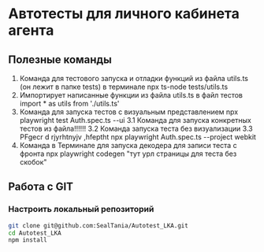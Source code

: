 # Автотесты для личного кабинета агента

## Полезные команды
1. Команда для тестового запуска и отладки функций из файла utils.ts (он лежит в папке tests) в терминале
npx ts-node tests/utils.ts
2. Импортирует написанные функции из файла utils.ts в файл тестов
import * as utils from './utils.ts'
3. Команда для запуска тестов с визуальным представлением
npx playwright test Auth.spec.ts --ui
3.1 Команда для запуска конкретных тестов из файла!!!!!!
3.2 Команда запуска теста без визуализации
3.3 PFgecr d rjyrhtnyjv ,hfeptht npx playwright Auth.spec.ts --project webkit
4. Команда в Терминале для запуска декодера для записи теста с фронта
npx playwright codegen "тут урл страницы для теста без скобок"

## Работа с GIT

### Настроить локальный репозиторий
```bash
git clone git@github.com:SealTania/Autotest_LKA.git
cd Autotest_LKA
npm install
```
